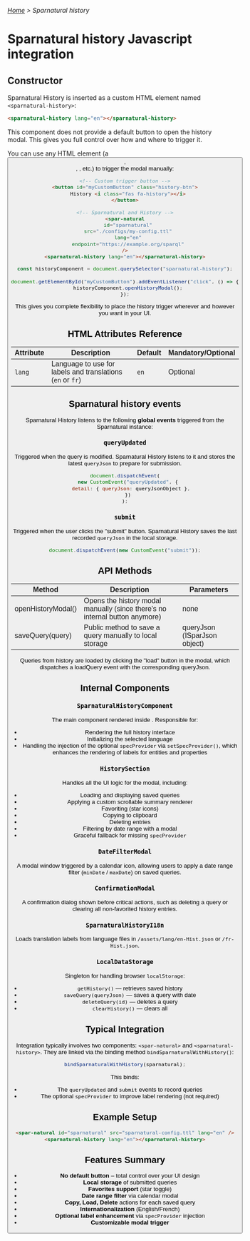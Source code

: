 _[Home](index.html) > Sparnatural history_

# Sparnatural history Javascript integration

## Constructor

Sparnatural History is inserted as a custom HTML element named `<sparnatural-history>`:

```html
<sparnatural-history lang="en"></sparnatural-history>
```

This component does not provide a default button to open the history modal. This gives you full control over how and where to trigger it.

You can use any HTML element (a <button>, <div>, <icon>, etc.) to trigger the modal manually:

```html
<!-- Custom trigger button -->
<button id="myCustomButton" class="history-btn">
  History <i class="fas fa-history"></i>
</button>

<!-- Sparnatural and History -->
<spar-natural
  id="sparnatural"
  src="./configs/my-config.ttl"
  lang="en"
  endpoint="https://example.org/sparql"
/>
<sparnatural-history lang="en"></sparnatural-history>
```

```javascript
const historyComponent = document.querySelector("sparnatural-history");

document.getElementById("myCustomButton").addEventListener("click", () => {
  historyComponent.openHistoryModal();
});
```

This gives you complete flexibility to place the history trigger wherever and however you want in your UI.

## HTML Attributes Reference

| Attribute | Description                                                | Default | Mandatory/Optional |
| --------- | ---------------------------------------------------------- | ------- | ------------------ |
| `lang`    | Language to use for labels and translations (`en` or `fr`) | `en`    | Optional           |

## Sparnatural history events

Sparnatural History listens to the following **global events** triggered from the Sparnatural instance:

### `queryUpdated`

Triggered when the query is modified. Sparnatural History listens to it and stores the latest `queryJson` to prepare for submission.

```javascript
document.dispatchEvent(
  new CustomEvent("queryUpdated", {
    detail: { queryJson: queryJsonObject },
  })
);
```

### `submit`

Triggered when the user clicks the "submit" button. Sparnatural History saves the last recorded `queryJson` in the local storage.

```javascript
document.dispatchEvent(new CustomEvent("submit"));
```

## API Methods

| Method             | Description                                                                 | Parameters                   |
| ------------------ | --------------------------------------------------------------------------- | ---------------------------- |
| openHistoryModal() | Opens the history modal manually (since there's no internal button anymore) | none                         |
| saveQuery(query)   | Public method to save a query manually to local storage                     | queryJson (ISparJson object) |

Queries from history are loaded by clicking the "load" button in the modal, which dispatches a loadQuery event with the corresponding queryJson.

## Internal Components

### `SparnaturalHistoryComponent`

The main component rendered inside <sparnatural-history>. Responsible for:

- Rendering the full history interface
- Initializing the selected language
- Handling the injection of the optional `specProvider` via `setSpecProvider()`, which enhances the rendering of labels for entities and properties

### `HistorySection`

Handles all the UI logic for the modal, including:

- Loading and displaying saved queries
- Applying a custom scrollable summary renderer
- Favoriting (star icons)
- Copying to clipboard
- Deleting entries
- Filtering by date range with a modal
- Graceful fallback for missing `specProvider`

### `DateFilterModal`

A modal window triggered by a calendar icon, allowing users to apply a date range filter (`minDate` / `maxDate`) on saved queries.

### `ConfirmationModal`

A confirmation dialog shown before critical actions, such as deleting a query or clearing all non-favorited history entries.

### `SparnaturalHistoryI18n`

Loads translation labels from language files in `/assets/lang/en-Hist.json` or `/fr-Hist.json`.

### `LocalDataStorage`

Singleton for handling browser `localStorage`:

- `getHistory()` — retrieves saved history
- `saveQuery(queryJson)` — saves a query with date
- `deleteQuery(id)` — deletes a query
- `clearHistory()` — clears all

## Typical Integration

Integration typically involves two components: `<spar-natural>` and `<sparnatural-history>`. They are linked via the binding method `bindSparnaturalWithHistory()`:

```javascript
bindSparnaturalWithHistory(sparnatural);
```

This binds:

- The `queryUpdated` and `submit` events to record queries
- The optional `specProvider` to improve label rendering (not required)

## Example Setup

```html
<spar-natural id="sparnatural" src="sparnatural-config.ttl" lang="en" />
<sparnatural-history lang="en"></sparnatural-history>
```

## Features Summary

- **No default button** – total control over your UI design
- **Local storage** of submitted queries
- **Favorites support** (star toggle)
- **Date range filter** via calendar modal
- **Copy, Load, Delete** actions for each saved query
- **Internationalization** (English/French)
- **Optional label enhancement** via `specProvider` injection
- **Customizable modal trigger**
